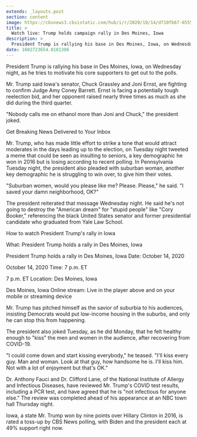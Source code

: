 ```yaml
--- 
extends: _layouts.post 
section: content 
image: https://cbsnews3.cbsistatic.com/hub/i/r/2020/10/14/df10fb67-6555-4926-b71a-0f8661c8d756/thumbnail/1200x630/d65e33a8dd7efc2c06c36d9fc27ad089/rtx822te.jpg 
title: > 
  Watch live: Trump holds campaign rally in Des Moines, Iowa 
description: > 
  President Trump is rallying his base in Des Moines, Iowa, on Wednesday night, as he tries to motivate his core supporters to get out to the polls.Mr. Trump said Iowa's senator, Chuck Grassley and Joni Ernst, are fighting to confirm Judge Amy Coney Barrett.How to watch President Trump's rally in IowaWhat: President Trump holds a rally in Des Moines, IowaPresident Trump holds a rally in Des Moines, Iowa Date: October 14, 2020October 14, 2020 Time: 7 p.m.ET Location: Des Moines, IowaDes Moines, Iowa Online stream: Live in the player above and on your mobile or streaming deviceMr. Trump has pitched himself as the savior of suburbia to his audiences, insisting Democrats would put low-income housing in the suburbs, and only he can stop this from happening.Iowa, a state Mr. Trump won by nine points over Hillary Clinton in 2016, is rated a toss-up by CBS News polling, with Biden and the president each at 49% support right now. 
date: 1602723654.0181386 
--- 
```

President Trump is rallying his base in Des Moines, Iowa, on Wednesday night, as he tries to motivate his core supporters to get out to the polls.

Mr. Trump said Iowa's senator, Chuck Grassley and Joni Ernst, are fighting to confirm Judge Amy Coney Barrett. Ernst is facing a potentially tough reelection bid, and her opponent raised nearly three times as much as she did during the third quarter.

"Nobody calls me on ethanol more than Joni and Chuck," the president joked.

Get Breaking News Delivered to Your Inbox

Mr. Trump, who has made little effort to strike a tone that would attract moderates in the days leading up to the election, on Tuesday night tweeted a meme that could be seen as insulting to seniors, a key demographic he won in 2016 but is losing according to recent polling. In Pennsylvania Tuesday night, the president also pleaded with suburban woman, another key demographic he is struggling to win over, to give him their votes.

"Suburban women, would you please like me? Please. Please," he said. "I saved your damn neighborhood, OK?"

The president reiterated that message Wednesday night. He said he's not going to destroy the "American dream" for "stupid people" like "Cory Booker," referencing the black United States senator and former presidential candidate who graduated from Yale Law School.

How to watch President Trump's rally in Iowa

What: President Trump holds a rally in Des Moines, Iowa

President Trump holds a rally in Des Moines, Iowa Date: October 14, 2020

October 14, 2020 Time: 7 p.m. ET

7 p.m. ET Location: Des Moines, Iowa

Des Moines, Iowa Online stream: Live in the player above and on your mobile or streaming device

Mr. Trump has pitched himself as the savior of suburbia to his audiences, insisting Democrats would put low-income housing in the suburbs, and only he can stop this from happening.

The president also joked Tuesday, as he did Monday, that he felt healthy enough to "kiss" the men and women in the audience, after recovering from COVID-19.

"I could come down and start kissing everybody," he teased. "I'll kiss every guy. Man and woman. Look at that guy, how handsome he is. I'll kiss him. Not with a lot of enjoyment but that's OK."

Dr. Anthony Fauci and Dr. Clifford Lane, of the National Institute of Allergy and Infectious Diseases, have reviewed Mr. Trump's COVID test results, including a PCR test, and have agreed that he is "not infectious for anyone else." The review was completed ahead of his appearance at an NBC town hall Thursday night.

Iowa, a state Mr. Trump won by nine points over Hillary Clinton in 2016, is rated a toss-up by CBS News polling, with Biden and the president each at 49% support right now.